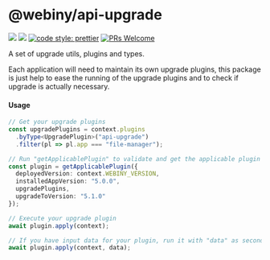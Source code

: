 # @webiny/api-upgrade

[![](https://img.shields.io/npm/dw/@webiny/system-upgrade.svg)](https://www.npmjs.com/package/@webiny/system-upgrade)
[![](https://img.shields.io/npm/v/@webiny/system-upgrade.svg)](https://www.npmjs.com/package/@webiny/system-upgrade)
[![code style: prettier](https://img.shields.io/badge/code_style-prettier-ff69b4.svg?style=flat-square)](https://github.com/prettier/prettier)
[![PRs Welcome](https://img.shields.io/badge/PRs-welcome-brightgreen.svg?style=flat-square)](http://makeapullrequest.com)

A set of upgrade utils, plugins and types.

Each application will need to maintain its own upgrade plugins, this package is just help to ease the running of the upgrade plugins and to check if upgrade is actually necessary.

#### Usage

```ts
// Get your upgrade plugins
const upgradePlugins = context.plugins
  .byType<UpgradePlugin>("api-upgrade")
  .filter(pl => pl.app === "file-manager");

// Run "getApplicablePlugin" to validate and get the applicable plugin
const plugin = getApplicablePlugin({
  deployedVersion: context.WEBINY_VERSION,
  installedAppVersion: "5.0.0",
  upgradePlugins,
  upgradeToVersion: "5.1.0"
});

// Execute your upgrade plugin
await plugin.apply(context);

// If you have input data for your plugin, run it with "data" as second parameter
await plugin.apply(context, data);
```
